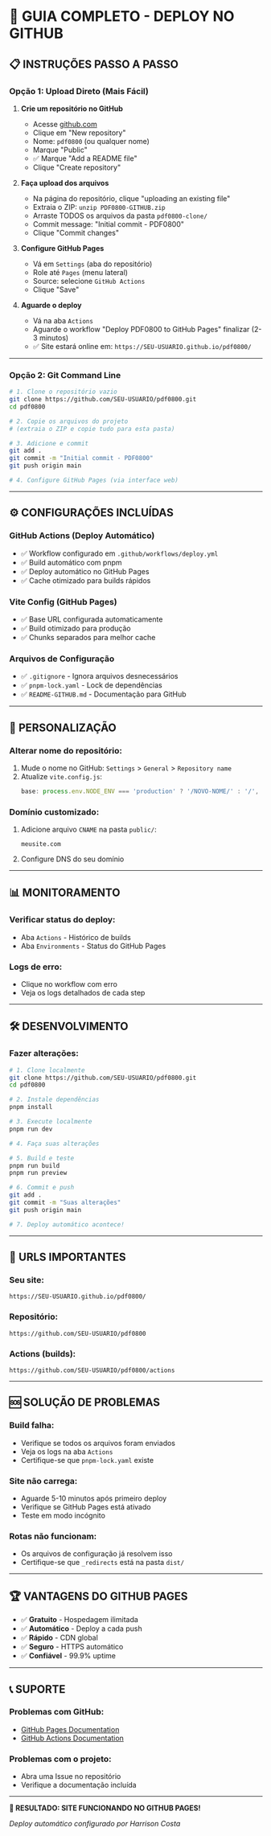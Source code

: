# 🚀 GUIA COMPLETO - DEPLOY NO GITHUB

## 📋 **INSTRUÇÕES PASSO A PASSO**

### **Opção 1: Upload Direto (Mais Fácil)**

1. **Crie um repositório no GitHub**
   - Acesse [github.com](https://github.com)
   - Clique em "New repository"
   - Nome: `pdf0800` (ou qualquer nome)
   - Marque "Public" 
   - ✅ Marque "Add a README file"
   - Clique "Create repository"

2. **Faça upload dos arquivos**
   - Na página do repositório, clique "uploading an existing file"
   - Extraia o ZIP: `unzip PDF0800-GITHUB.zip`
   - Arraste TODOS os arquivos da pasta `pdf0800-clone/`
   - Commit message: "Initial commit - PDF0800"
   - Clique "Commit changes"

3. **Configure GitHub Pages**
   - Vá em `Settings` (aba do repositório)
   - Role até `Pages` (menu lateral)
   - Source: selecione `GitHub Actions`
   - Clique "Save"

4. **Aguarde o deploy**
   - Vá na aba `Actions`
   - Aguarde o workflow "Deploy PDF0800 to GitHub Pages" finalizar (2-3 minutos)
   - ✅ Site estará online em: `https://SEU-USUARIO.github.io/pdf0800/`

---

### **Opção 2: Git Command Line**

```bash
# 1. Clone o repositório vazio
git clone https://github.com/SEU-USUARIO/pdf0800.git
cd pdf0800

# 2. Copie os arquivos do projeto
# (extraia o ZIP e copie tudo para esta pasta)

# 3. Adicione e commit
git add .
git commit -m "Initial commit - PDF0800"
git push origin main

# 4. Configure GitHub Pages (via interface web)
```

---

## ⚙️ **CONFIGURAÇÕES INCLUÍDAS**

### **GitHub Actions (Deploy Automático)**
- ✅ Workflow configurado em `.github/workflows/deploy.yml`
- ✅ Build automático com pnpm
- ✅ Deploy automático no GitHub Pages
- ✅ Cache otimizado para builds rápidos

### **Vite Config (GitHub Pages)**
- ✅ Base URL configurada automaticamente
- ✅ Build otimizado para produção
- ✅ Chunks separados para melhor cache

### **Arquivos de Configuração**
- ✅ `.gitignore` - Ignora arquivos desnecessários
- ✅ `pnpm-lock.yaml` - Lock de dependências
- ✅ `README-GITHUB.md` - Documentação para GitHub

---

## 🔧 **PERSONALIZAÇÃO**

### **Alterar nome do repositório:**
1. Mude o nome no GitHub: `Settings` > `General` > `Repository name`
2. Atualize `vite.config.js`:
   ```js
   base: process.env.NODE_ENV === 'production' ? '/NOVO-NOME/' : '/',
   ```

### **Domínio customizado:**
1. Adicione arquivo `CNAME` na pasta `public/`:
   ```
   meusite.com
   ```
2. Configure DNS do seu domínio

---

## 📊 **MONITORAMENTO**

### **Verificar status do deploy:**
- Aba `Actions` - Histórico de builds
- Aba `Environments` - Status do GitHub Pages

### **Logs de erro:**
- Clique no workflow com erro
- Veja os logs detalhados de cada step

---

## 🛠️ **DESENVOLVIMENTO**

### **Fazer alterações:**
```bash
# 1. Clone localmente
git clone https://github.com/SEU-USUARIO/pdf0800.git
cd pdf0800

# 2. Instale dependências
pnpm install

# 3. Execute localmente
pnpm run dev

# 4. Faça suas alterações

# 5. Build e teste
pnpm run build
pnpm run preview

# 6. Commit e push
git add .
git commit -m "Suas alterações"
git push origin main

# 7. Deploy automático acontece!
```

---

## 🎯 **URLS IMPORTANTES**

### **Seu site:**
```
https://SEU-USUARIO.github.io/pdf0800/
```

### **Repositório:**
```
https://github.com/SEU-USUARIO/pdf0800
```

### **Actions (builds):**
```
https://github.com/SEU-USUARIO/pdf0800/actions
```

---

## 🆘 **SOLUÇÃO DE PROBLEMAS**

### **Build falha:**
- Verifique se todos os arquivos foram enviados
- Veja os logs na aba `Actions`
- Certifique-se que `pnpm-lock.yaml` existe

### **Site não carrega:**
- Aguarde 5-10 minutos após primeiro deploy
- Verifique se GitHub Pages está ativado
- Teste em modo incógnito

### **Rotas não funcionam:**
- Os arquivos de configuração já resolvem isso
- Certifique-se que `_redirects` está na pasta `dist/`

---

## 🏆 **VANTAGENS DO GITHUB PAGES**

- ✅ **Gratuito** - Hospedagem ilimitada
- ✅ **Automático** - Deploy a cada push
- ✅ **Rápido** - CDN global
- ✅ **Seguro** - HTTPS automático
- ✅ **Confiável** - 99.9% uptime

---

## 📞 **SUPORTE**

### **Problemas com GitHub:**
- [GitHub Pages Documentation](https://docs.github.com/pages)
- [GitHub Actions Documentation](https://docs.github.com/actions)

### **Problemas com o projeto:**
- Abra uma Issue no repositório
- Verifique a documentação incluída

---

**🎯 RESULTADO: SITE FUNCIONANDO NO GITHUB PAGES!**

*Deploy automático configurado por Harrison Costa*

